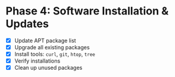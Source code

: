 # Phase 4: Software Installation & Updates

- [x] Update APT package list
- [x] Upgrade all existing packages
- [x] Install tools: `curl`, `git`, `htop`, `tree`
- [x] Verify installations
- [x] Clean up unused packages
